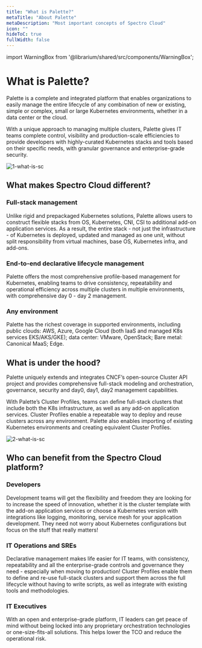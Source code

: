 ```yaml
---
title: "What is Palette?"
metaTitle: "About Palette"
metaDescription: "Most important concepts of Spectro Cloud"
icon: ""
hideToC: true
fullWidth: false
---
```


import WarningBox from '@librarium/shared/src/components/WarningBox';

# What is Palette?
Palette is a complete and integrated platform that enables organizations to easily manage the entire lifecycle of any combination of new or existing, simple or complex, small or large Kubernetes environments, whether in a data center or the cloud. 

With a unique approach to managing multiple clusters, Palette gives IT teams complete control, visibility and production-scale efficiencies to provide developers with highly-curated Kubernetes stacks and tools based on their specific needs, with granular governance and enterprise-grade security.


![1-what-is-sc](/1-what-is-sc.png)

## What makes Spectro Cloud different?

### Full-stack management
Unlike rigid and prepackaged Kubernetes solutions, Palette allows users to construct flexible stacks from OS, Kubernetes, CNI, CSI to additional add-on application services. As a result, the entire stack - not just the infrastructure - of Kubernetes is deployed, updated and managed as one unit, without split responsibility from virtual machines, base OS, Kubernetes infra, and add-ons.

### End-to-end declarative lifecycle management
Palette offers the most comprehensive profile-based management for Kubernetes, enabling teams to drive consistency, repeatability and operational efficiency across multiple clusters in multiple environments, with comprehensive day 0 - day 2 management.

### Any environment
Palette has the richest coverage in supported environments, including public clouds: AWS, Azure, Google Cloud (both IaaS and managed K8s services EKS/AKS/GKE); data center: VMware, OpenStack; Bare metal: Canonical MaaS; Edge.



## What is under the hood? 
Palette uniquely extends and integrates CNCF’s open-source Cluster API project and provides comprehensive full-stack modeling and orchestration, governance, security and day0, day1, day2 management capabilities.

With Palette’s Cluster Profiles, teams can define full-stack clusters that include both the K8s infrastructure, as well as any add-on application services. Cluster Profiles enable a repeatable way to deploy and reuse clusters across any environment. Palette also enables importing of existing Kubernetes environments and creating equivalent Cluster Profiles.


![2-what-is-sc](/2-what-is-sc.png)

## Who can benefit from the Spectro Cloud platform?

### Developers

Development teams will get the flexibility and freedom they are looking for to increase the speed of innovation, whether it is the cluster template with the add-on application services or choose a Kubernetes version with integrations like logging, monitoring, service mesh for your application development. They need not worry about Kubernetes configurations but focus on the stuff that really matters!

### IT Operations and SREs

Declarative management makes life easier for IT teams, with consistency, repeatability and all the enterprise-grade controls and governance they need - especially when moving to production! Cluster Profiles enable them to define and re-use full-stack clusters and support them across the full lifecycle without having to write scripts, as well as integrate with existing tools and methodologies.


### IT Executives

With an open and enterprise-grade platform, IT leaders can get peace of mind without being locked into any proprietary orchestration technologies or one-size-fits-all solutions. This helps lower the TCO and reduce the operational risk.





